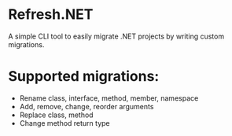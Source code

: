 # Refresh.NET
A simple CLI tool to easily migrate .NET projects by writing custom migrations.

# Supported migrations:
* Rename class, interface, method, member, namespace
* Add, remove, change, reorder arguments
* Replace class, method
* Change method return type
